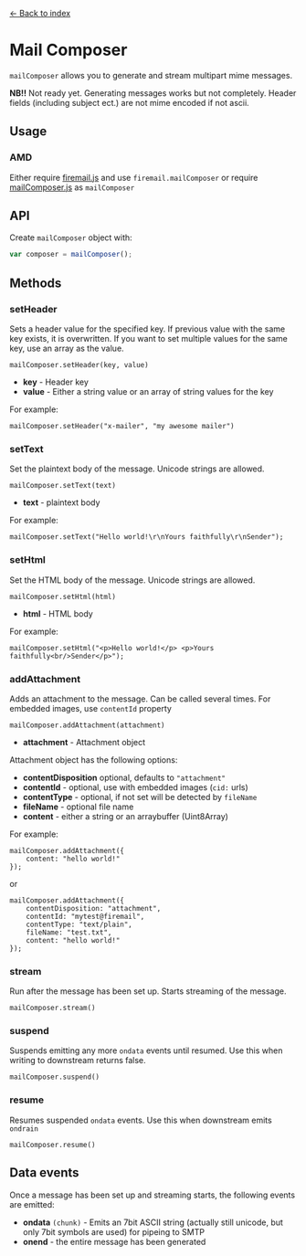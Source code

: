 [← Back to index](../README.md#index)

# Mail Composer

`mailComposer` allows you to generate and stream multipart mime messages.

**NB!!** Not ready yet. Generating messages works but not completely. Header fields (including
subject ect.) are not mime encoded if not ascii.

## Usage

### AMD

Either require [firemail.js](../firemail.js) and use `firemail.mailComposer` or require [mailComposer.js](../lib/mailComposer/mailComposer.js) as `mailComposer`

## API

Create `mailComposer` object with:

```javascript
var composer = mailComposer();
```

## Methods

### setHeader

Sets a header value for the specified key. If previous value with the same key exists, it is overwritten.
If you want to set multiple values for the same key, use an array as the value.

    mailComposer.setHeader(key, value)

  * **key** - Header key
  * **value** - Either a string value or an array of string values for the key

For example:

    mailComposer.setHeader("x-mailer", "my awesome mailer")

### setText

Set the plaintext body of the message. Unicode strings are allowed.

    mailComposer.setText(text)

  * **text** - plaintext body

For example:

    mailComposer.setText("Hello world!\r\nYours faithfully\r\nSender");

### setHtml

Set the HTML body of the message. Unicode strings are allowed.

    mailComposer.setHtml(html)

  * **html** - HTML body

For example:

    mailComposer.setHtml("<p>Hello world!</p> <p>Yours faithfully<br/>Sender</p>");

### addAttachment

Adds an attachment to the message. Can be called several times.
For embedded images, use `contentId` property
     
    mailComposer.addAttachment(attachment)

  * **attachment** - Attachment object

Attachment object has the following options:

  * **contentDisposition** optional, defaults to `"attachment"`
  * **contentId** - optional, use with embedded images (`cid:` urls)
  * **contentType** - optional, if not set will be detected by `fileName`
  * **fileName** - optional file name
  * **content** - either a string or an arraybuffer (Uint8Array)

For example:

    mailComposer.addAttachment({
        content: "hello world!"
    });

or

    mailComposer.addAttachment({
        contentDisposition: "attachment",
        contentId: "mytest@firemail",
        contentType: "text/plain",
        fileName: "test.txt",
        content: "hello world!"
    });


### stream

Run after the message has been set up. Starts streaming of the message.

    mailComposer.stream()

### suspend

Suspends emitting any more `ondata` events until resumed. Use this when 
writing to downstream returns false.

    mailComposer.suspend()

### resume

Resumes suspended `ondata` events. Use this when downstream emits `ondrain`

    mailComposer.resume()

## Data events

Once a message has been set up and streaming starts, the following events are emitted:

  * **ondata** `(chunk)`  - Emits an 7bit ASCII string (actually still unicode, but only 7bit symbols are used) for pipeing to SMTP
  * **onend** - the entire message has been generated